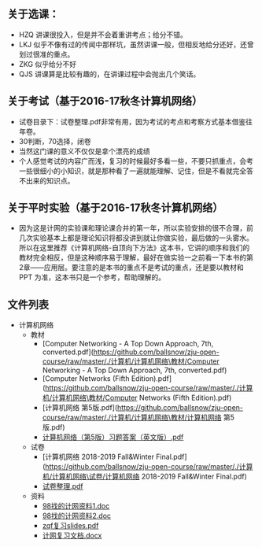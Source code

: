 ## 关于选课：
- HZQ 讲课很投入，但是并不会着重讲考点；给分不错。
- LKJ 似乎不像有过的传闻中那样坑，虽然讲课一般，但相反地给分还好，还曾划过很准的重点。
- ZKG 似乎给分不好
- QJS 讲课算是比较有趣的，在讲课过程中会抛出几个笑话。

## 关于考试（基于2016-17秋冬计算机网络）
- 试卷目录下：试卷整理.pdf非常有用，因为考试的考点和考察方式基本借鉴往年卷。
- 30判断，70选择，闭卷
- 当然这门课的意义不仅仅是拿个漂亮的成绩
- 个人感觉考试的内容广而浅，复习的时候最好多看一些，不要只抓重点，会考一些很细小的小知识，就是那种看了一遍就能理解、记住，但是不看就完全答不出来的知识点。

## 关于平时实验（基于2016-17秋冬计算机网络）
- 因为这是计网的实验课和理论课合并的第一年，所以实验安排的很不合理，前几次实验基本上都是理论知识将都没讲到就让你做实验，最后做的一头雾水。所以在这里推荐《计算机网络-自顶向下方法》这本书，它讲的顺序和我们的教材完全相反，但是这种顺序易于理解，最好在做实验一之前看一下本书的第2章——应用层。要注意的是本书的重点不是考试的重点，还是要以教材和 PPT 为准，这本书只是一个参考，帮助理解的。


## 文件列表

- 计算机网络
    - 教材
        - [Computer Networking - A Top Down Approach, 7th, converted.pdf](https://github.com/ballsnow/zju-open-course/raw/master/./计算机/计算机网络\教材/Computer Networking - A Top Down Approach, 7th, converted.pdf)
        - [Computer Networks (Fifth Edition).pdf](https://github.com/ballsnow/zju-open-course/raw/master/./计算机/计算机网络\教材/Computer Networks (Fifth Edition).pdf)
        - [计算机网络 第5版.pdf](https://github.com/ballsnow/zju-open-course/raw/master/./计算机/计算机网络\教材/计算机网络 第5版.pdf)
        - [计算机网络（第5版）习题答案（英文版）.pdf](https://github.com/ballsnow/zju-open-course/raw/master/./计算机/计算机网络\教材/计算机网络（第5版）习题答案（英文版）.pdf)
    - 试卷
        - [计算机网络 2018-2019 Fall&Winter Final.pdf](https://github.com/ballsnow/zju-open-course/raw/master/./计算机/计算机网络\试卷/计算机网络 2018-2019 Fall&Winter Final.pdf)
        - [试卷整理.pdf](https://github.com/ballsnow/zju-open-course/raw/master/./计算机/计算机网络\试卷/试卷整理.pdf)
    - 资料
        - [98找的计网资料1.doc](https://github.com/ballsnow/zju-open-course/raw/master/./计算机/计算机网络\资料/98找的计网资料1.doc)
        - [98找的计网资料2.doc](https://github.com/ballsnow/zju-open-course/raw/master/./计算机/计算机网络\资料/98找的计网资料2.doc)
        - [zqf复习slides.pdf](https://github.com/ballsnow/zju-open-course/raw/master/./计算机/计算机网络\资料/zqf复习slides.pdf)
        - [计网复习文档.docx](https://github.com/ballsnow/zju-open-course/raw/master/./计算机/计算机网络\资料/计网复习文档.docx)

